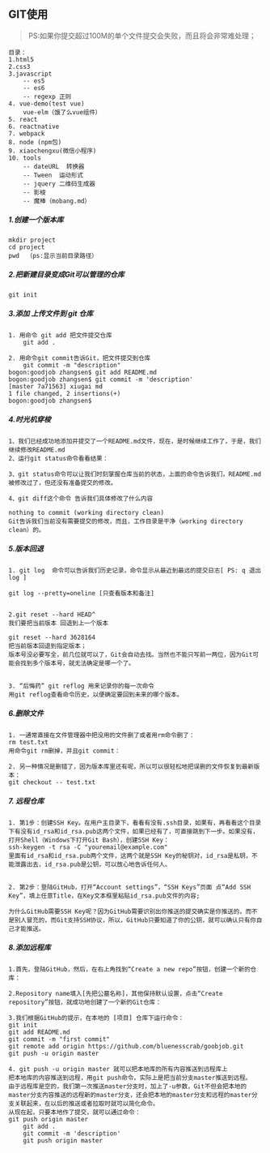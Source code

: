 
## GIT使用

> PS:如果你提交超过100M的单个文件提交会失败，而且将会非常难处理；

	目录：
	1.html5
	2.css3
	3.javascript
		-- es5
		-- es6
		-- regexp 正则
	4. vue-demo(test vue)
		vue-elm（饿了么vue组件）
	5. react
	6. reactnative
	7. webpack
	8. node (npm包)
	9. xiaochengxu(微信小程序)
	10. tools
		-- dateURL  转换器
		-- Tween  运动形式
		-- jquery 二维码生成器
		-- 影梭
		-- 魔棒（mobang.md）

##### 1.创建一个版本库
	mkdir project
	cd project
	pwd  （ps:显示当前目录路径）

##### 2.把新建目录变成Git可以管理的仓库
	git init
	
##### 3.添加 上传文件到 git 仓库
	1. 用命令 git add 把文件提交仓库
		git add .
		
	2. 用命令git commit告诉Git，把文件提交到仓库
		git commit -m "description"
	bogon:goodjob zhangsen$ git add README.md 
	bogon:goodjob zhangsen$ git commit -m 'description'
	[master 7a71563] xiugai md
 	1 file changed, 2 insertions(+)
	bogon:goodjob zhangsen$ 
	
##### 4.时光机穿梭
	1、我们已经成功地添加并提交了一个README.md文件，现在，是时候继续工作了，于是，我们继续修改README.md
	2、运行git status命令看看结果：
	
	3、git status命令可以让我们时刻掌握仓库当前的状态，上面的命令告诉我们，README.md被修改过了，但还没有准备提交的修改。
	
	4、git diff这个命令 告诉我们具体修改了什么内容
	
	nothing to commit (working directory clean)
	Git告诉我们当前没有需要提交的修改，而且，工作目录是干净（working directory clean）的。
	
##### 5.版本回退
	1. git log  命令可以告诉我们历史记录，命令显示从最近到最远的提交日志[ PS: q 退出log ]
	
	git log --pretty=oneline [只查看版本和备注]
	
	
	2.git reset --hard HEAD^  
	我们要把当前版本 回退到上一个版本
	
	git reset --hard 3628164
	把当前版本回退到指定版本；
	版本号没必要写全，前几位就可以了，Git会自动去找。当然也不能只写前一两位，因为Git可能会找到多个版本号，就无法确定是哪一个了。
	
	
	3. “后悔药” git reflog 用来记录你的每一次命令
	用git reflog查看命令历史，以便确定要回到未来的哪个版本。
	
##### 6.删除文件
	1. 一通常直接在文件管理器中把没用的文件删了或者用rm命令删了：
	rm test.txt
	用命令git rm删掉，并且git commit：
	
	2. 另一种情况是删错了，因为版本库里还有呢，所以可以很轻松地把误删的文件恢复到最新版本：
	git checkout -- test.txt
	
##### 7. 远程仓库
	1. 第1步：创建SSH Key。在用户主目录下，看看有没有.ssh目录，如果有，再看看这个目录下有没有id_rsa和id_rsa.pub这两个文件，如果已经有了，可直接跳到下一步。如果没有，打开Shell（Windows下打开Git Bash），创建SSH Key：
	ssh-keygen -t rsa -C "youremail@example.com"
	里面有id_rsa和id_rsa.pub两个文件，这两个就是SSH Key的秘钥对，id_rsa是私钥，不能泄露出去，id_rsa.pub是公钥，可以放心地告诉任何人。
	
	
	2. 第2步：登陆GitHub，打开“Account settings”，“SSH Keys”页面 点“Add SSH Key”，填上任意Title，在Key文本框里粘贴id_rsa.pub文件的内容;
	
	为什么GitHub需要SSH Key呢？因为GitHub需要识别出你推送的提交确实是你推送的，而不是别人冒充的，而Git支持SSH协议，所以，GitHub只要知道了你的公钥，就可以确认只有你自己才能推送。
	
##### 8.添加远程库
	1.首先，登陆GitHub，然后，在右上角找到“Create a new repo”按钮，创建一个新的仓库： 
	
	2.Repository name填入[先把公墓名称]，其他保持默认设置，点击“Create repository”按钮，就成功地创建了一个新的Git仓库：
	
	3.我们根据GitHub的提示，在本地的 [项目] 仓库下运行命令：
	git init
	git add README.md
	git commit -m "first commit"
	git remote add origin https://github.com/bluenesscrab/goobjob.git
	git push -u origin master
	
	4. git push -u origin master 就可以把本地库的所有内容推送到远程库上
	把本地库的内容推送到远程，用git push命令，实际上是把当前分支master推送到远程。
	由于远程库是空的，我们第一次推送master分支时，加上了-u参数，Git不但会把本地的master分支内容推送的远程新的master分支，还会把本地的master分支和远程的master分支关联起来，在以后的推送或者拉取时就可以简化命令。
	从现在起，只要本地作了提交，就可以通过命令：
	git push origin master
		git add .
		git commit -m 'description'
		git push origin master